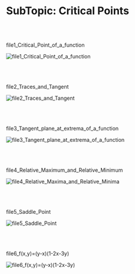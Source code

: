 <h1><div align=”center”><b>SubTopic: Critical Points</b></h1></div>
<br/></br>

<tab>file1_Critical_Point_of_a_function

![file1_Critical_Point_of_a_function](https://github.com/vnb09/FSF-mathematics-python-code-archive/blob/fsf_tasks/FSF-2020/calculus-of-several-variables/approximations-and-optimizations/Critical-Points/file1_Critical_Point_of_a_function.gif?raw=true)
<br/></br>
<br/></br>

<tab>file2_Traces_and_Tangent
 
![file2_Traces_and_Tangent](https://github.com/vnb09/FSF-mathematics-python-code-archive/blob/fsf_tasks/FSF-2020/calculus-of-several-variables/approximations-and-optimizations/Critical-Points/file2_Traces_and_Tangent.gif?raw=true)
<br/></br>
<br/></br>

<tab>file3_Tangent_plane_at_extrema_of_a_function
 
![file3_Tangent_plane_at_extrema_of_a_function](https://github.com/vnb09/FSF-mathematics-python-code-archive/blob/fsf_tasks/FSF-2020/calculus-of-several-variables/approximations-and-optimizations/Critical-Points/file3_Tangent_plane_at_extrema_of_a_function.gif?raw=true)
<br/></br>
<br/></br>

<tab>file4_Relative_Maximum_and_Relative_Minimum
 
![file4_Relative_Maxima_and_Relative_Minima](?raw=true)
<br/></br>
<br/></br>

<tab>file5_Saddle_Point
 
![file5_Saddle_Point](https://github.com/vnb09/FSF-mathematics-python-code-archive/blob/fsf_tasks/FSF-2020/calculus-of-several-variables/approximations-and-optimizations/Critical-Points/file5_Saddle_Point.gif?raw=true)
<br/></br>
<br/></br>

<tab>file6_f(x,y)=(y-x)(1-2x-3y)
 
![file6_f(x,y)=(y-x)(1-2x-3y)](https://github.com/vnb09/FSF-mathematics-python-code-archive/blob/fsf_tasks/FSF-2020/calculus-of-several-variables/approximations-and-optimizations/Critical-Points/file6_f(x%2Cy)%3D(y-x)(1-2x-3y).gif?raw=true)
<br/></br>
<br/></br>
